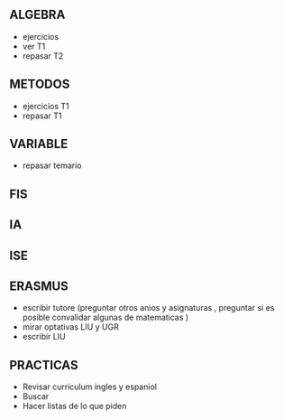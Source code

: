 ## ALGEBRA
- ejercicios 
- ver T1 
- repasar T2 

## METODOS 
- ejercicios T1 
- repasar T1 

## VARIABLE 
- repasar temario

## FIS 

## IA 

## ISE

## ERASMUS 

- escribir tutore (preguntar otros anios y asignaturas , preguntar si es posible convalidar algunas de matematicas )
- mirar optativas LIU y UGR 
- escribir LIU

## PRACTICAS
- Revisar curriculum ingles y espaniol 
- Buscar 
- Hacer listas de lo que piden 
